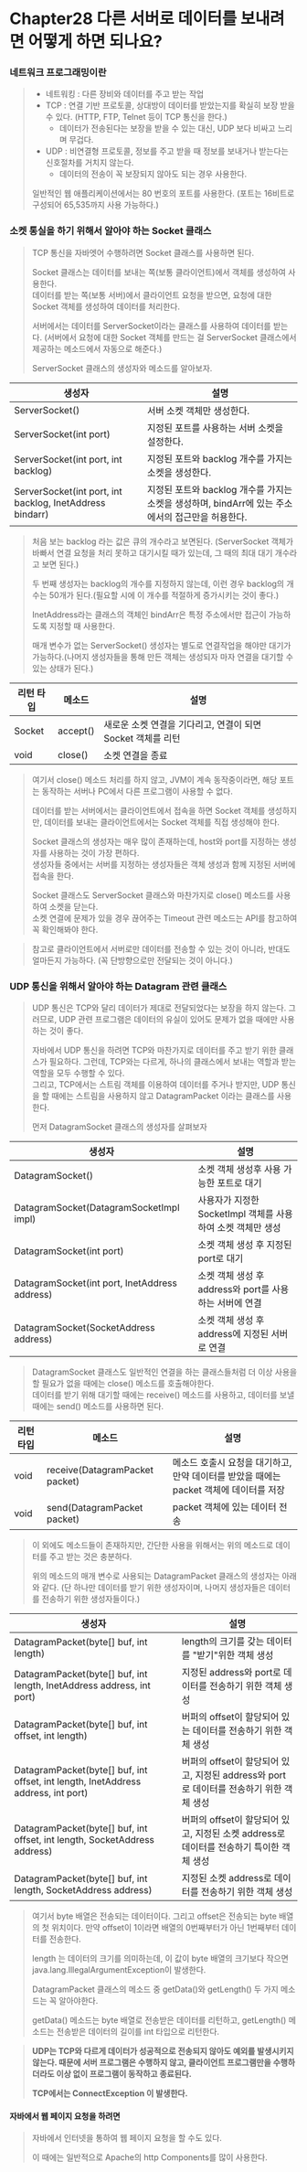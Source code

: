 # Chapter28 다른 서버로 데이터를 보내려면 어떻게 하면 되나요?

### 네트워크 프로그래밍이란
> - 네트워킹 : 다른 장비와 데이터를 주고 받는 작업
> - TCP : 연결 기반 프로토콜, 상대방이 데이터를 받았는지를 확실히 보장 받을 수 있다. (HTTP, FTP, Telnet 등이 TCP 통신을 한다.)
>   - 데이터가 전송된다는 보장을 받을 수 있는 대신, UDP 보다 비싸고 느리며 무겁다.
> - UDP : 비연결형 프로토콜, 정보를 주고 받을 때 정보를 보내거나 받는다는 신호절차를 거치지 않는다.
>   - 데이터의 전송이 꼭 보장되지 않아도 되는 경우 사용한다.
> 
> 일반적인 웹 애플리케이션에서는 80 번호의 포트를 사용한다. (포트는 16비트로 구성되어 65,535까지 사용 가능하다.)

### 소켓 통실을 하기 위해서 알아야 하는 Socket 클래스
> TCP 통신을 자바엣어 수행하려면 Socket 클래스를 사용하면 된다.
> 
> Socket 클래스는 데이터를 보내는 쪽(보통 클라이언트)에서 객체를 생성하여 사용한다.   
> 데이터를 받는 쪽(보통 서버)에서 클라이언트 요청을 받으면, 요청에 대한 Socket 객체를 생성하여 데이터를 처리한다.   
> 
> 서버에서는 데이터를 ServerSocket이라는 클래스를 사용하여 데이터를 받는다. (서버에서 요청에 대한 Socket 객체를 만드는 걸 ServerSocket 클래스에서 제공하는 메소드에서 자동으로 해준다.)
> 
> ServerSocket 클래스의 생성자와 메소드를 알아보자.

| 생성자                                                      | 설명                                                             |
|----------------------------------------------------------|----------------------------------------------------------------|
| ServerSocket()                                           | 서버 소켓 객체만 생성한다.                                                |
| ServerSocket(int port)                                   | 지정된 포트를 사용하는 서버 소켓을 설정한다.                                      |
| ServerSocket(int port, int backlog)                      | 지정된 포트와 backlog 개수를 가지는 소켓을 생성한다.                              |
| ServerSocket(int port, int backlog, InetAddress bindarr) | 지정된 포트와 backlog 개수를 가지는 소켓을 생성하며, bindArr에 있는 주소에서의 접근만을 허용한다. |

> 처음 보는 backlog 라는 값은 큐의 개수라고 보면된다. (ServerSocket 객체가 바빠서 연결 요청을 처리 못하고 대기시킬 때가 있는데, 그 때의 최대 대기 개수라고 보면 된다.)
> 
> 두 번째 생성자는 backlog의 개수를 지정하지 않는데, 이런 경우 backlog의 개수는 50개가 된다.(필요할 시에 이 개수를 적절하게 증가시키는 것이 좋다.)
> 
> InetAddress라는 클래스의 객체인 bindArr은 특정 주소에서만 접근이 가능하도록 지정할 때 사용한다.
> 
> 매개 변수가 없는 ServerSocket() 생성자는 별도로 연결작업을 해야만 대기가 가능하다.(나머지 생성자들을 통해 만든 객체는 생성되자 마자 연결을 대기할 수 있는 상태가 된다.)

| 리턴 타입  | 메소드      | 설명                                    |
|--------|----------|---------------------------------------|
| Socket | accept() | 새로운 소켓 연결을 기다리고, 연결이 되면 Socket 객체를 리턴 |
| void   | close()  | 소켓 연결을 종료                             |

> 여기서 close() 메소드 처리를 하지 않고, JVM이 계속 동작중이라면, 해당 포트는 동작하는 서버나 PC에서 다른 프로그램이 사용할 수 없다.
>
> 데이터를 받는 서버에서는 클라이언트에서 접속을 하면 Socket 객체를 생성하지만, 데이터를 보내는 클라이언트에서는 Socket 객체를 직접 생성해야 한다.
> 
> Socket 클래스의 생성자는 매우 많이 존재하는데, host와 port를 지정하는 생성자를 사용하는 것이 가장 편하다.   
> 생성자들 중에서는 서버를 지정하는 생성자들은 객체 생성과 함께 지정된 서버에 접속을 한다.
> 
> Socket 클래스도 ServerSocket 클래스와 마찬가지로 close() 메소드를 사용하여 소켓을 닫는다.   
> 소켓 연결에 문제가 있을 경우 끊어주는 Timeout 관련 메소드는 API를 참고하여 꼭 확인해봐야 한다.

> 참고로 클라이언트에서 서버로만 데이터를 전송할 수 있는 것이 아니라, 반대도 얼마든지 가능하다. (꼭 단방향으로만 전달되는 것이 아니다.)

### UDP 통신을 위해서 알아야 하는 Datagram 관련 클래스

> UDP 통신은 TCP와 달리 데이터가 제대로 전달되었다는 보장을 하지 않는다. 그러므로, UDP 관련 프로그램은 데이터의 유실이 있어도 문제가 없을 때에만 사용하는 것이 좋다.
> 
> 자바에서 UDP 통신을 하려면 TCP와 마찬가지로 데이터를 주고 받기 위한 클래스가 필요하다. 그런데, TCP와는 다르게, 하나의 클래스에서 보내는 역할과 받는 역할을 모두 수행할 수 있다.   
> 그리고, TCP에서는 스트림 객체를 이용하여 데이터를 주거나 받지만,
> UDP 통신을 할 때에는 스트림을 사용하지 않고 DatagramPacket 이라는 클래스를 사용한다.
> 
> 먼저 DatagramSocket 클래스의 생성자를 살펴보자

| 생성자                                            | 설명                                     |
|------------------------------------------------|----------------------------------------|
| DatagramSocket()                               | 소켓 객체 생성후 사용 가능한 포트로 대기                |
| DatagramSocket(DatagramSocketImpl impl)        | 사용자가 지정한 SocketImpl 객체를 사용하여 소켓 객체만 생성 |
| DatagramSocket(int port)                       | 소켓 객체 생성 후 지정된 port로 대기                |
| DatagramSocket(int port, InetAddress address)  | 소켓 객체 생성 후 address와 port를 사용하는 서버에 연결  |
| DatagramSocket(SocketAddress address)          | 소켓 객체 생성 후 address에 지정된 서버로 연결         |

> DatagramSocket 클래스도 일반적인 연결을 하는 클래스들처럼 더 이상 사용을 할 필요가 없을 때에는 close() 메소드를 호출해야한다.   
> 데이터를 받기 위해 대기할 때에는 receive() 메소드를 사용하고, 데이터를 보낼 때에는 send() 메소드를 사용하면 된다.

| 리턴 타입 | 메소드                            | 설명                                                   |
|-------|--------------------------------|------------------------------------------------------|
| void  | receive(DatagramPacket packet) | 메소드 호출시 요청을 대기하고, 만약 데이터를 받았을 때에는 packet 객체에 데이터를 저장 |
| void  | send(DatagramPacket packet)    | packet 객체에 있는 데이터 전송                                 |

> 이 외에도 메소드들이 존재하지만, 간단한 사용을 위해서는 위의 메소드로 데이터를 주고 받는 것은 충분하다.
> 
> 위의 메소드의 매개 변수로 사용되는 DatagramPacket 클래스의 생성자는 아래와 같다.
> (단 하나만 데이터를 받기 위한 생성자이며, 나머지 생성자들은 데이터를 전송하기 위한 생성자들이다.)

| 생성자                                                                               | 설명                                                         |
|-----------------------------------------------------------------------------------|------------------------------------------------------------|
| DatagramPacket(byte[] buf, int length)                                            | length의 크기를 갖는 데이터를 "받기"위한 객체 생성                           |
| DatagramPacket(byte[] buf, int length, InetAddress address, int port)             | 지정된 address와 port로 데이터를 전송하기 위한 객체 생성                      |
| DatagramPacket(byte[] buf, int offset, int length)                                | 버퍼의 offset이 할당되어 있는 데이터를 전송하기 위한 객체 생성                     |
| DatagramPacket(byte[] buf, int offset, int length, InetAddress address, int port) | 버퍼의 offset이 할당되어 있고, 지정된 address와 port로 데이터를 전송하기 위한 객체 생성 |
| DatagramPacket(byte[] buf, int offset, int length, SocketAddress address)         | 버퍼의 offset이 할당되어 있고, 지정된 소켓 address로 데이터를 전송하기 특이한 객체 생성   |
| DatagramPacket(byte[] buf, int length, SocketAddress address)                     | 지정된 소켓 address로 데이터를 전송하기 위한 객체 생성                         |

> 여기서 byte 배열은 전송되는 데이터이다. 그리고 offset은 전송되는 byte 배열의 첫 위치이다. 만약 offset이 1이라면 배열의 0번째부터가 아닌 1번째부터 데이터를 전송한다.
> 
> length 는 데이터의 크기를 의미하는데, 이 값이 byte 배열의 크기보다 작으면 java.lang.IllegalArgumentException이 발생한다.
> 
> DatagramPacket 클래스의 메소드 중 getData()와 getLength() 두 가지 메소드는 꼭 알아야한다.
> 
> getData() 메소드는 byte 배열로 전송받은 데이터를 리턴하고, getLength() 메소드는 전송받은 데이터의 길이를 int 타입으로 리턴한다.

> **UDP는 TCP와 다르게 데이터가 성공적으로 전송되지 않아도 예외를 발생시키지 않는다. 때문에 서버 프로그램은 수행하지 않고, 클라이언트 프로그램만을 수행하더라도 이상 없이 프로그램이 동작하고 종료된다.**
> 
> **TCP에서는 ConnectException 이 발생한다.**

#### 자바에서 웹 페이지 요청을 하려면
> 자바에서 인터넷을 통하여 웹 페이지 요청을 할 수도 있다. 
> 
> 이 때에는 일반적으로 Apache의 http Components를 많이 사용한다.
